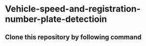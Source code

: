 # Vehicle-speed-and-registration-number-plate-detectioin

## Clone this repository by following command

``` git clone https://github.com/Mostafizur15/Vehicle-speed-and-registration-number-plate-detectioin.git
